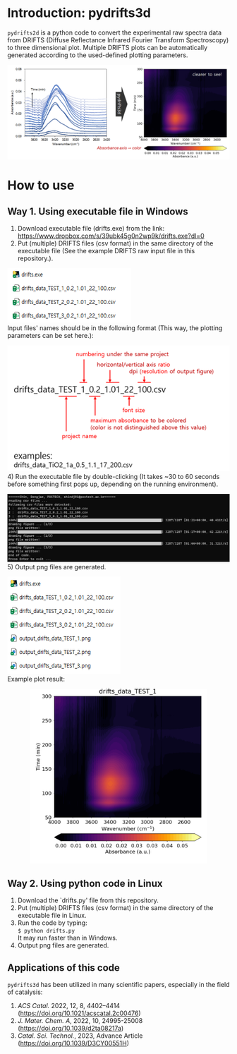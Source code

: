 # Introduction: pydrifts3d
`pydrifts2d` is a python code to convert the experimental raw spectra data from DRIFTS (Diffuse Reflectance Infrared Fourier Transform Spectroscopy) to three dimensional plot. Multiple DRIFTS plots can be automatically generated according to the used-defined plotting parameters.  

![schematics](imgs/pydrifts3d_scheme.png)  

# How to use
## Way 1. Using executable file in Windows
1) Download executable file (drifts.exe) from the link:  
https://www.dropbox.com/s/39ubk45g0n2wp9k/drifts.exe?dl=0
2) Put (multiple) DRIFTS files (csv format) in the same directory of the executable file (See the example DRIFTS raw input file in this repository.).  

![initial_state_Windows](imgs/pydrifts3d_windows_initial.png)  
Input files' names should be in the following format (This way, the plotting parameters can be set here.):  

![input_file_format](imgs/pydrifts3d_input_format_small.png)
4) Run the executable file by double-clicking (It takes ~30 to 60 seconds before something first pops up, depending on the running environment).  

![results_Windows](imgs/pydrifts3d_windows_results.png)  
5) Output png files are generated.  
  
![final_state_Windows](imgs/pydrifts3d_windows_final.png)  
Example plot result:  
<p align="center"> <img width="400" src="imgs/pydrifts3d_output_example.png" alt="example_output_plot"> </p>  

## Way 2. Using python code in Linux
1) Download the `drifts.py' file from this repository.
2) Put (multiple) DRIFTS files (csv format) in the same directory of the executable file in Linux.
3) Run the code by typing:  
```$ python drifts.py```  
It may run faster than in Windows.
4) Output png files are generated.

## Applications of this code
`pydrifts3d` has been utilized in many scientific papers, especially in the field of catalysis:
1. *ACS Catal.* 2022, 12, 8, 4402–4414 (https://doi.org/10.1021/acscatal.2c00476)   
2. *J. Mater. Chem. A*, 2022, 10, 24995-25008 (https://doi.org/10.1039/d2ta08217a)
3. *Catal. Sci. Technol.*, 2023, Advance Article (https://doi.org/10.1039/D3CY00551H)
